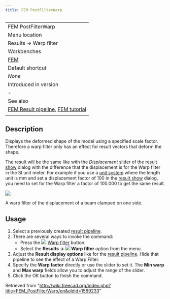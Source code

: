 ```yaml
---
title: FEM PostFilterWarp
---
```


|                                                                                                                               |
| ----------------------------------------------------------------------------------------------------------------------------- |
| FEM PostFilterWarp                                                                                                            |
| Menu location                                                                                                                 |
| Results → Warp filter                                                                                                         |
| Workbenches                                                                                                                   |
| [FEM](/FEM_Workbench "FEM Workbench")                                                                                         |
| Default shortcut                                                                                                              |
| _None_                                                                                                                        |
| Introduced in version                                                                                                         |
| -                                                                                                                             |
| See also                                                                                                                      |
| [FEM Result pipeline](/FEM_PostPipelineFromResult "FEM PostPipelineFromResult"), [FEM tutorial](/FEM_tutorial "FEM tutorial") |
|                                                                                                                               |

## Description

Displays the deformed shape of the model using a specified scale factor. Therefore a warp filter only has an effect for result vectors that deform the shape.

The result will be the same like with the _Displacement_ slider of the [result show](/FEM_ResultShow "FEM ResultShow") dialog with the difference that the displacement is for the Warp filter in the SI unit meter. For example if you use a [unit system](/Preferences_Editor#Units "Preferences Editor") where the length unit is mm and set a displacement factor of 100 in the [result show](/FEM_ResultShow "FEM ResultShow") dialog, you need to set for the Warp filter a factor of 100.000 to get the same result.

![](/images/FEM_Warp-Filter-Example.gif)

A warp filter of the displacement of a beam clamped on one side.

## Usage

1. Select a previously created [result pipeline](/FEM_PostPipelineFromResult "FEM PostPipelineFromResult").
2. There are several ways to invoke the command:
   - Press the ![](/images/FEM_PostFilterWarp.svg) [Warp filter](/FEM_PostFilterWarp "FEM PostFilterWarp") button.
   - Select the **Results → ![](/images/FEM_PostFilterWarp.svg) Warp filter** option from the menu.
3. Adjust the **Result display options** like for the [result pipeline](/FEM_PostPipelineFromResult "FEM PostPipelineFromResult"). Hide that pipeline to see the effect of a Warp Filter.
4. Specify the **Warp factor** directly or use the slider to set it. The **Min warp** and **Max warp** fields allow you to adjust the range of the slider.
5. Click the OK button to finish the command.

Retrieved from "<http://wiki.freecad.org/index.php?title=FEM_PostFilterWarp/en&oldid=1569233>"
